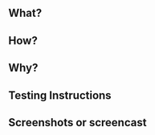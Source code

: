 <!-- Learn the overall process and best practices for pull requests at https://github.com/WordPress/gutenberg/blob/HEAD/docs/contributors/repository-management.md#pull-requests. -->

<!-- Gutenberg's license is in the process of updating to be dual-licensed under the GPL and MPL. As part of that transition, all new contributions are dual-licensed. For more information, see: https://github.com/WordPress/gutenberg/blob/trunk/LICENSE.md -->

## What?
<!-- In a few words, what is the PR actually doing? -->

## How?
<!-- How is your PR addressing the issue at hand? What are the implementation details? -->

## Why?
<!-- Why is this PR necessary? What problem is it solving? Reference any existing previous issue(s) or PR(s), but please add a short summary here, too -->

## Testing Instructions
<!-- Please include step by step instructions on how to test this PR. -->
<!-- 1. Open a Post or Page. -->
<!-- 2. Insert a Heading Block. -->
<!-- 3. etc. -->

## Screenshots or screencast <!-- if applicable -->
